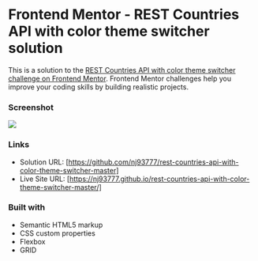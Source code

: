# Frontend Mentor - REST Countries API with color theme switcher solution

This is a solution to the [REST Countries API with color theme switcher challenge on Frontend Mentor](https://www.frontendmentor.io/challenges/rest-countries-api-with-color-theme-switcher-5cacc469fec04111f7b848ca). Frontend Mentor challenges help you improve your coding skills by building realistic projects. 


### Screenshot

![](./flags.png)



### Links

- Solution URL: [https://github.com/nj93777/rest-countries-api-with-color-theme-switcher-master]
- Live Site URL: [https://nj93777.github.io/rest-countries-api-with-color-theme-switcher-master/]

### Built with

- Semantic HTML5 markup
- CSS custom properties
- Flexbox
- GRID


